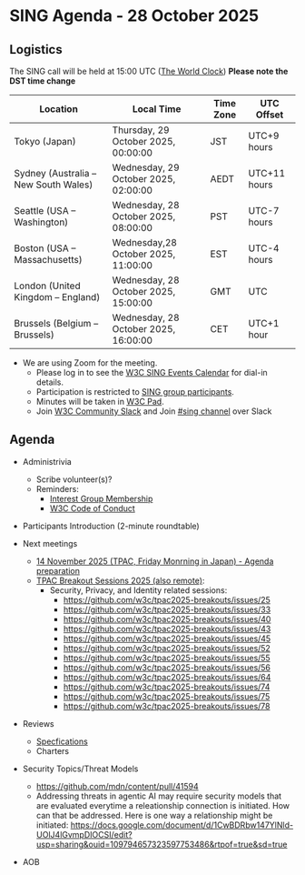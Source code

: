 # SING Agenda - 28 October 2025

## Logistics

The SING call will be held at 15:00 UTC ([The World Clock](https://www.timeanddate.com/worldclock/meetingdetails.html?year=2025&month=10&day=21&hour=14&min=0&sec=0&p1=248&p2=240&p3=234&p4=43&p5=136&p6=48))
**Please note the DST time change**

| Location                       | Local Time                             | Time Zone | UTC Offset     |
|--------------------------------|-----------------------------------------|-----------|----------------|
| Tokyo (Japan)                  | Thursday, 29 October 2025, 00:00:00    | JST       | UTC+9 hours    |
| Sydney (Australia – New South Wales) | Wednesday, 29 October 2025, 02:00:00    | AEDT      | UTC+11 hours   |
| Seattle (USA – Washington)     | Wednesday, 28 October 2025, 08:00:00   | PST       | UTC-7 hours    |
| Boston (USA – Massachusetts)   | Wednesday,28 October 2025, 11:00:00   | EST       | UTC-4 hours    |
| London (United Kingdom – England) | Wednesday, 28 October 2025, 15:00:00   | GMT       | UTC            |
| Brussels (Belgium – Brussels)  | Wednesday, 28 October 2025, 16:00:00   | CET       | UTC+1 hour     |


* We are using Zoom for the meeting.
    * Please log in to see the [W3C SING Events Calendar](https://www.w3.org/groups/ig/security/calendar/) for dial-in details. 
    * Participation is restricted to [SING group participants](https://www.w3.org/groups/ig/security/participants/).
    * Minutes will be taken in [W3C Pad](https://pad.w3.org/p/SING_2025-10-28).
    * Join [W3C Community Slack](https://www.w3.org/wiki/Slack) and Join [#sing channel](https://w3ccommunity.slack.com/archives/C083DKWSAJX) over Slack


## Agenda

* Administrivia
  * Scribe volunteer(s)?
  * Reminders: 
     * [Interest Group Membership](https://www.w3.org/groups/ig/security/)
     * [W3C Code of Conduct](https://www.w3.org/policies/code-of-conduct/)

* Participants Introduction (2-minute roundtable)

* Next meetings
  * [14 November 2025 (TPAC, Friday Monrning in Japan) - Agenda preparation](https://github.com/w3c/securityig/issues/30)
  * [TPAC Breakout Sessions 2025 (also remote)](https://github.com/w3c/tpac2025-breakouts/issues):
    * Security, Privacy, and Identity related sessions:
      * https://github.com/w3c/tpac2025-breakouts/issues/25
      * https://github.com/w3c/tpac2025-breakouts/issues/33
      * https://github.com/w3c/tpac2025-breakouts/issues/40
      * https://github.com/w3c/tpac2025-breakouts/issues/43
      * https://github.com/w3c/tpac2025-breakouts/issues/45
      * https://github.com/w3c/tpac2025-breakouts/issues/52
      * https://github.com/w3c/tpac2025-breakouts/issues/55
      * https://github.com/w3c/tpac2025-breakouts/issues/56
      * https://github.com/w3c/tpac2025-breakouts/issues/64
      * https://github.com/w3c/tpac2025-breakouts/issues/74
      * https://github.com/w3c/tpac2025-breakouts/issues/75
      * https://github.com/w3c/tpac2025-breakouts/issues/78
  
* Reviews
  * [Specfications](https://github.com/w3c/security-request/issues?q=is%3Aissue+is%3Aopen+no%3Aassignee+)
  * Charters 

* Security Topics/Threat Models
  * https://github.com/mdn/content/pull/41594
  * Addressing threats in agentic AI may require security models that are evaluated everytime a releationship connection is initiated.  How can that be addressed.  Here is one way a relationship might be initiated:  https://docs.google.com/document/d/1CwBDRbw147YlNld-UOlJ4lGvmpDIOCSI/edit?usp=sharing&ouid=109794657323597753486&rtpof=true&sd=true
    
  
* AOB
